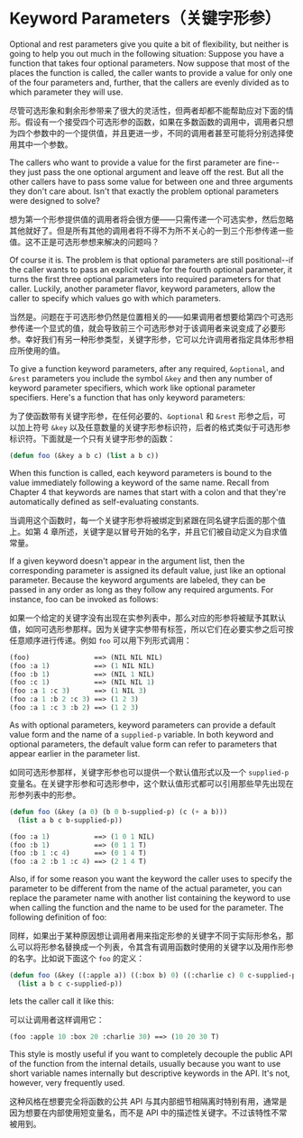 # Keyword Parameters（关键字形参）

Optional and rest parameters give you quite a bit of flexibility, but
neither is going to help you out much in the following situation:
Suppose you have a function that takes four optional parameters. Now
suppose that most of the places the function is called, the caller
wants to provide a value for only one of the four parameters and,
further, that the callers are evenly divided as to which parameter
they will use.

尽管可选形象和剩余形参带来了很大的灵活性，但两者却都不能帮助应对下面的情形。假设有一个接受四个可选形参的函数，如果在多数函数的调用中，调用者只想为四个参数中的一个提供值，并且更进一步，不同的调用者甚至可能将分别选择使用其中一个参数。

The callers who want to provide a value for the first parameter are
fine--they just pass the one optional argument and leave off the
rest. But all the other callers have to pass some value for between
one and three arguments they don't care about. Isn't that exactly the
problem optional parameters were designed to solve?

想为第一个形参提供值的调用者将会很方便——只需传递一个可选实参，然后忽略其他就好了。但是所有其他的调用者将不得不为所不关心的一到三个形参传递一些值。这不正是可选形参想来解决的问题吗？

Of course it is. The problem is that optional parameters are still
positional--if the caller wants to pass an explicit value for the
fourth optional parameter, it turns the first three optional
parameters into required parameters for that caller. Luckily, another
parameter flavor, keyword parameters, allow the caller to specify
which values go with which parameters.

当然是。问题在于可选形参仍然是位置相关的——如果调用者想要给第四个可选形参传递一个显式的值，就会导致前三个可选形参对于该调用者来说变成了必要形参。幸好我们有另一种形参类型，关键字形参，它可以允许调用者指定具体形参相应所使用的值。

To give a function keyword parameters, after any required, `&optional`,
and `&rest` parameters you include the symbol `&key` and then any number
of keyword parameter specifiers, which work like optional parameter
specifiers. Here's a function that has only keyword parameters:

为了使函数带有关键字形参，在任何必要的、`&optional` 和 `&rest`
形参之后，可以加上符号 `&key`
以及任意数量的关键字形参标识符，后者的格式类似于可选形参标识符。下面就是一个只有关键字形参的函数：

```lisp
(defun foo (&key a b c) (list a b c))
```

When this function is called, each keyword parameters is bound to the
value immediately following a keyword of the same name. Recall from
Chapter 4 that keywords are names that start with a colon and that
they're automatically defined as self-evaluating constants.

当调用这个函数时，每一个关键字形参将被绑定到紧跟在同名键字后面的那个值上。如第
4 章所述，关键字是以冒号开始的名字，并且它们被自动定义为自求值常量。

If a given keyword doesn't appear in the argument list, then the
corresponding parameter is assigned its default value, just like an
optional parameter. Because the keyword arguments are labeled, they
can be passed in any order as long as they follow any required
arguments. For instance, foo can be invoked as follows:

如果一个给定的关键字没有出现在实参列表中，那么对应的形参将被赋予其默认值，如同可选形参那样。因为关键字实参带有标签，所以它们在必要实参之后可按任意顺序进行传递。例如
`foo` 可以用下列形式调用：

```lisp
(foo)                ==> (NIL NIL NIL)
(foo :a 1)           ==> (1 NIL NIL)
(foo :b 1)           ==> (NIL 1 NIL)
(foo :c 1)           ==> (NIL NIL 1)
(foo :a 1 :c 3)      ==> (1 NIL 3)
(foo :a 1 :b 2 :c 3) ==> (1 2 3)
(foo :a 1 :c 3 :b 2) ==> (1 2 3)
```

As with optional parameters, keyword parameters can provide a default
value form and the name of a `supplied-p` variable. In both keyword and
optional parameters, the default value form can refer to parameters
that appear earlier in the parameter list.

如同可选形参那样，关键字形参也可以提供一个默认值形式以及一个
`supplied-p` 变量名。在关键字形参和可选形参中，这个默认值形式都可以引用那些早先出现在形参列表中的形参。

```lisp
(defun foo (&key (a 0) (b 0 b-supplied-p) (c (+ a b)))
  (list a b c b-supplied-p))

(foo :a 1)           ==> (1 0 1 NIL)
(foo :b 1)           ==> (0 1 1 T)
(foo :b 1 :c 4)      ==> (0 1 4 T)
(foo :a 2 :b 1 :c 4) ==> (2 1 4 T)
```

Also, if for some reason you want the keyword the caller uses to
specify the parameter to be different from the name of the actual
parameter, you can replace the parameter name with another list
containing the keyword to use when calling the function and the name
to be used for the parameter. The following definition of foo:

同样，如果出于某种原因想让调用者用来指定形参的关键字不同于实际形参名，那么可以将形参名替换成一个列表，令其含有调用函数时使用的关键字以及用作形参的名字。比如说下面这个
`foo` 的定义：

```lisp
(defun foo (&key ((:apple a)) ((:box b) 0) ((:charlie c) 0 c-supplied-p))
  (list a b c c-supplied-p))
```

lets the caller call it like this:

可以让调用者这样调用它：

```lisp
(foo :apple 10 :box 20 :charlie 30) ==> (10 20 30 T)
```

This style is mostly useful if you want to completely decouple the
public API of the function from the internal details, usually because
you want to use short variable names internally but descriptive
keywords in the API. It's not, however, very frequently used.

这种风格在想要完全将函数的公共 API
与其内部细节相隔离时特别有用，通常是因为想要在内部使用短变量名，而不是
API 中的描述性关键字。不过该特性不常被用到。
